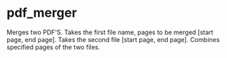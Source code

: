 # pdf_merger
Merges two PDF'S. Takes the first file name, pages to be merged [start page, end page]. Takes the second file [start page, end page]. Combines  specified pages of the two files.
